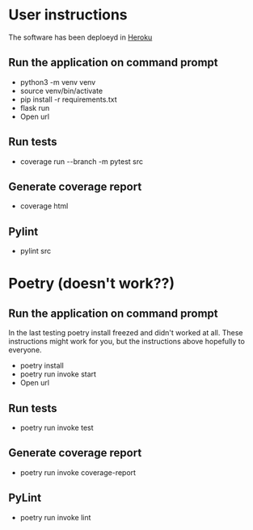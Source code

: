 # User instructions

The software has been deploeyd in 
[Heroku](https://semantic-tree-generator.herokuapp.com/)

## Run the application on command prompt

- python3 -m venv venv
- source venv/bin/activate
- pip install -r requirements.txt
- flask run
- Open url

## Run tests

- coverage run --branch -m pytest src

## Generate coverage report

- coverage html

## Pylint

- pylint src

# Poetry (doesn't work??)

## Run the application on command prompt

In the last testing poetry install freezed and didn't worked at all. These instructions might work for you, but the instructions above hopefully to everyone.

- poetry install
- poetry run invoke start
- Open url

## Run tests 

- poetry run invoke test

## Generate coverage report

- poetry run invoke coverage-report

## PyLint

- poetry run invoke lint

